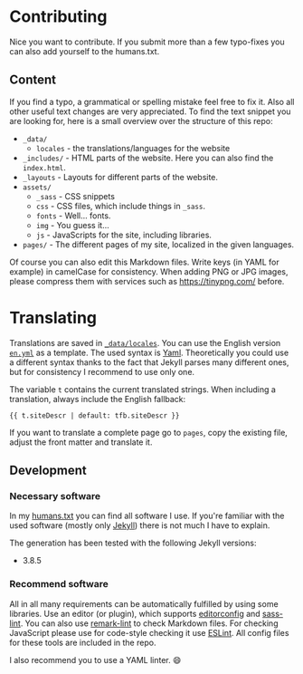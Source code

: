 # Contributing

Nice you want to contribute. If you submit more than a few typo-fixes you can also add yourself to the humans.txt.

## Content

If you find a typo, a grammatical or spelling mistake feel free to fix it. Also all other useful text changes are very appreciated. To find the text snippet you are looking for, here is a small overview over the structure of this repo:

* `_data/`
  * `locales`   - the translations/languages for the website
* `_includes/`  - HTML parts of the website. Here you can also find the `index.html`.
* `_layouts`    - Layouts for different parts of the website.
* `assets/`
  * `_sass`     - CSS snippets
  * `css`       - CSS files, which include things in `_sass`.
  * `fonts`     - Well... fonts.
  * `img`       - You guess it...
  * `js`        - JavaScripts for the site, including libraries.
* `pages/`      - The different pages of my site, localized in the given languages.

Of course you can also edit this Markdown files.
Write keys (in YAML for example) in camelCase for consistency.
When adding PNG or JPG images, please compress them with services such as https://tinypng.com/ before.

# Translating

Translations are saved in [`_data/locales`](_data/locales). You can use the English version [`en.yml`](_data/locales/en.xml) as a template. The used syntax is [Yaml](http://www.yaml.org/). Theoretically you could use a different syntax thanks to the fact that Jekyll parses many different ones, but for consistency I recommend to use only one.

The variable `t` contains the current translated strings.
When including a translation, always include the English fallback:
```liquid
{{ t.siteDescr | default: tfb.siteDescr }}
```

If you want to translate a complete page go to `pages`, copy the existing file, adjust the front matter and translate it.

## Development

### Necessary software

In my [humans.txt](./humans.txt) you can find all software I use. If you're familiar with the used software (mostly only [Jekyll](https://jekyllrb.com/)) there is not much I have to explain.

The generation has been tested with the following Jekyll versions:
* 3.8.5

<!-- ### How to switch to development version
1. Set `JEKYLL_ENV` to "development".
2. This will disable HTML compression. Alternatively set `compress_html.blanklines` to `true` in `.config.yml` to get a nicely formatted output. If you do so either unset the environment variable or remove the variable from `compress_html.ignore.envs`
3. Uncomment `sass.style: compressed` in `.config.yml` to disable nice CSS minification. -->

### Recommend software

All in all many requirements can be automatically fulfilled by using some libraries. Use an editor (or plugin), which supports [editorconfig](http://editorconfig.org/#download) and [sass-lint](https://atom.io/packages/linter-sass-lint). You can also use [remark-lint](https://github.com/wooorm/remark-lint) to check Markdown files. For checking JavaScript please use for code-style checking it use [ESLint](http://eslint.org/). All config files for these tools are included in the repo.

I also recommend you to use a YAML linter. :smile:

